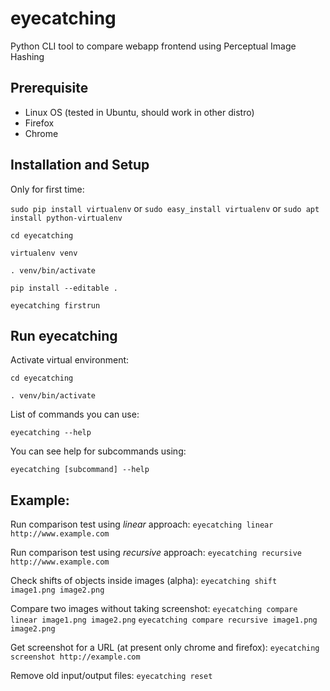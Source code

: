 # eyecatching
Python CLI tool to compare webapp frontend using Perceptual Image Hashing

## Prerequisite
* Linux OS (tested in Ubuntu, should work in other distro)
* Firefox
* Chrome

## Installation and Setup

Only for first time:

`sudo pip install virtualenv` or `sudo easy_install virtualenv` or `sudo apt install python-virtualenv`

`cd eyecatching`

`virtualenv venv`

`. venv/bin/activate`

`pip install --editable .`

`eyecatching firstrun`

## Run eyecatching

Activate virtual environment:

`cd eyecatching`

`. venv/bin/activate`

List of commands you can use:

`eyecatching --help`

You can see help for subcommands using:

`eyecatching [subcommand] --help`

## Example:
Run comparison test using *linear* approach:
`eyecatching linear http://www.example.com`

Run comparison test using *recursive* approach:
`eyecatching recursive http://www.example.com`

Check shifts of objects inside images (alpha):
`eyecatching shift image1.png image2.png`

Compare two images without taking screenshot:
`eyecatching compare linear image1.png image2.png`
`eyecatching compare recursive image1.png image2.png`

Get screenshot for a URL (at present only chrome and firefox):
`eyecatching screenshot http://example.com`

Remove old input/output files:
`eyecatching reset`